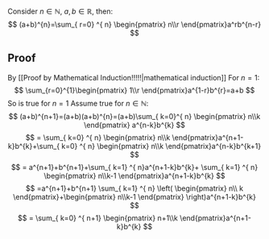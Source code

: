 Consider $n\in\mathbb{N}$, $a,b\in\mathbb{R}$, then:
$$
(a+b)^{n}=\sum_{ r=0} ^{ n}  \begin{pmatrix}
n\\r
\end{pmatrix}a^rb^{n-r}
$$
## Proof
By [[Proof by Mathematical Induction!!!!!|mathematical induction]]
For $n=1$:
$$
\sum_{r=0}^{1}\begin{pmatrix}
1\\r
\end{pmatrix}a^{1-r}b^{r}=a+b
$$
So is true for $n=1$ 
Assume true for $n\in\mathbb{N}$:
$$
(a+b)^{n+1}=(a+b)(a+b)^{n}=(a+b)\sum_{ k=0}^{ n} \begin{pmatrix}
n\\k
\end{pmatrix}  a^{n-k}b^{k}
$$
$$
= \sum_{ k=0} ^{ n}  \begin{pmatrix}
n\\k
\end{pmatrix}a^{n+1-k}b^{k}+\sum_{ k=0} ^{ n}  \begin{pmatrix}
n\\k
\end{pmatrix}a^{n-k}b^{k+1}
$$
$$
 = a^{n+1}+b^{n+1}+\sum_{ k=1} ^{ n}a^{n+1-k}b^{k}+  \sum_{ k=1} ^{ n}  \begin{pmatrix}
n\\k-1
\end{pmatrix}a^{n+1-k}b^{k}
$$
$$
=a^{n+1}+b^{n+1} \sum_{ k=1} ^{ n}  \left( \begin{pmatrix}
n\\ k
\end{pmatrix}+\begin{pmatrix}
n\\k-1
\end{pmatrix} \right)a^{n+1-k}b^{k}
$$
$$
= \sum_{ k=0} ^{ n+1}  \begin{pmatrix}
n+1\\k
\end{pmatrix}a^{n+1-k}b^{k}
$$



